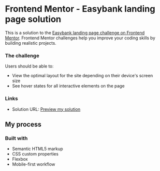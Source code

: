 # Frontend Mentor - Easybank landing page solution

This is a solution to the [Easybank landing page challenge on Frontend Mentor](https://www.frontendmentor.io/challenges/easybank-landing-page-WaUhkoDN). Frontend Mentor challenges help you improve your coding skills by building realistic projects. 

### The challenge

Users should be able to:

- View the optimal layout for the site depending on their device's screen size
- See hover states for all interactive elements on the page

### Links

- Solution URL: [Preview my solution](https://fadashanti-easybank-challenge.netlify.app/)

## My process

### Built with

- Semantic HTML5 markup
- CSS custom properties
- Flexbox
- Mobile-first workflow
